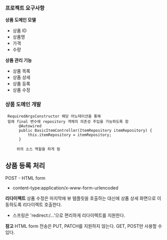 ### 프로젝트 요구사항

**상품 도메인 모델**
- 상품 ID 
- 상품명
- 가격
- 수량

**상품 관리 기능**
- 상품 목록
- 상품 상세
- 상품 등록
- 상품 수정

### 상품 도메인 개발

```
 RequiredArgsConstructor 해당 어노테이션을 통해 
 밑에 final 변수에 repository 객체의 의존성 주입을 가능하도록 함
      @Autowired
      public BasicItemController(ItemRepository itemRepository) {
          this.itemRepository = itemRepository;
      }
      
     위의 소스 역할을 하게 됨
```

## 상품 등록 처리
POST - HTML form
- content-type:application/x-www-form-urlencoded

**리다이렉트**
상품 수정은 마지막에 뷰 템플릿을 호출하는 대신에 상품 상세 화면으로 이동하도록 리다이렉트 호출한다.
- 스프링은 'redirect:/...'으로 편리하게 리다이렉트를 지원한다.

**참고**
HTML form 전송은 PUT, PATCH를 지원하지 않는다. GET, POST만 사용할 수 있다.
